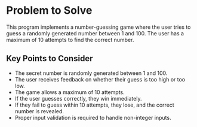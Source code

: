 # Problem to Solve  

This program implements a number-guessing game where the user tries to guess a randomly generated number between 1 and 100. The user has a maximum of 10 attempts to find the correct number.  

## **Key Points to Consider**  

- The secret number is randomly generated between 1 and 100.  
- The user receives feedback on whether their guess is too high or too low.  
- The game allows a maximum of 10 attempts.  
- If the user guesses correctly, they win immediately.  
- If they fail to guess within 10 attempts, they lose, and the correct number is revealed.  
- Proper input validation is required to handle non-integer inputs.  
